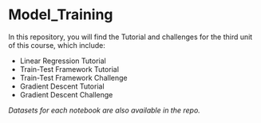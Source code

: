 # Model_Training

In this repository, you will find the Tutorial and challenges for the third unit of this course, which include:

- Linear Regression Tutorial
- Train-Test Framework Tutorial
- Train-Test Framework Challenge
- Gradient Descent Tutorial
- Gradient Descent Challenge


*Datasets for each notebook are also available in the repo.*
